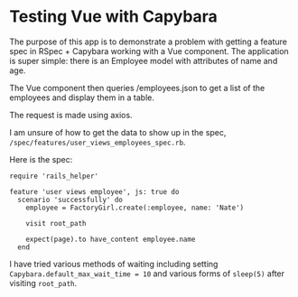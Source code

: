 # Testing Vue with Capybara

The purpose of this app is to demonstrate a problem with getting a feature spec in RSpec + Capybara working
with a Vue component.  The application is super simple: there is an Employee model with attributes of name and age.

The Vue component then queries /employees.json to get a list of the employees and display them in a table.

The request is made using axios.

I am unsure of how to get the data to show up in the spec, `/spec/features/user_views_employees_spec.rb`.

Here is the spec:

```
require 'rails_helper'

feature 'user views employee', js: true do
  scenario 'successfully' do
    employee = FactoryGirl.create(:employee, name: 'Nate')

    visit root_path

    expect(page).to have_content employee.name
  end
```

I have tried various methods of waiting including setting `Capybara.default_max_wait_time = 10` and various forms of `sleep(5)` after visiting `root_path`.
